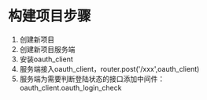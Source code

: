 # 构建项目步骤

1. 创建新项目
2. 创建新项目服务端
3. 安装oauth_client
4. 服务端接入oauth_client，router.post('/xxx',oauth_client)
5. 服务端为需要判断登陆状态的接口添加中间件：oauth_client.oauth_login_check



